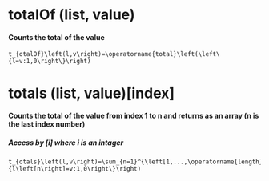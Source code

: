 # totalOf (list, value)
#### Counts the total of the value
    t_{otalOf}\left(l,v\right)=\operatorname{total}\left(\left\{l=v:1,0\right\}\right)

# totals (list, value)[index]
#### Counts the total of the value from index 1 to n and returns as an array (n is the last index number)
##### Access by [i] where i is an intager
    t_{otals}\left(l,v\right)=\sum_{n=1}^{\left[1,...,\operatorname{length}\left(l\right)\right]}\operatorname{total}\left(\left\{l\left[n\right]=v:1,0\right\}\right)
